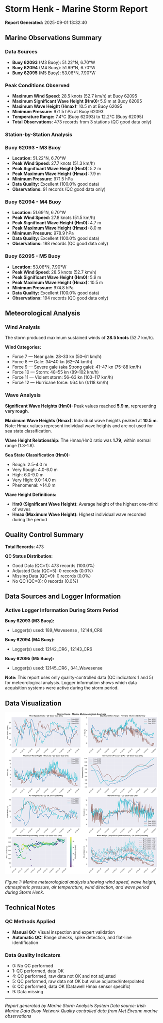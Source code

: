 # Storm Henk - Marine Storm Report

**Report Generated:** 2025-09-01 13:32:40

## Marine Observations Summary

### Data Sources
- **Buoy 62093** (M3 Buoy): 51.22°N, 6.70°W
- **Buoy 62094** (M4 Buoy): 51.69°N, 6.70°W
- **Buoy 62095** (M5 Buoy): 53.06°N, 7.90°W

### Peak Conditions Observed

- **Maximum Wind Speed:** 28.5 knots (52.7 km/h) at Buoy 62095
- **Maximum Significant Wave Height (Hm0):** 5.9 m at Buoy 62095
- **Maximum Wave Height (Hmax):** 10.5 m at Buoy 62095
- **Minimum Pressure:** 971.5 hPa at Buoy 62093
- **Temperature Range:** 7.4°C (Buoy 62093) to 12.2°C (Buoy 62095)
- **Total Observations:** 473 records from 3 stations (QC good data only)


### Station-by-Station Analysis

### Buoy 62093 - M3 Buoy
- **Location:** 51.22°N, 6.70°W
- **Peak Wind Speed:** 27.7 knots (51.3 km/h)
- **Peak Significant Wave Height (Hm0):** 5.2 m  
- **Peak Maximum Wave Height (Hmax):** 7.9 m
- **Minimum Pressure:** 971.5 hPa
- **Data Quality:** Excellent (100.0% good data)
- **Observations:** 91 records (QC good data only)


### Buoy 62094 - M4 Buoy
- **Location:** 51.69°N, 6.70°W
- **Peak Wind Speed:** 27.8 knots (51.5 km/h)
- **Peak Significant Wave Height (Hm0):** 4.7 m  
- **Peak Maximum Wave Height (Hmax):** 8.0 m
- **Minimum Pressure:** 978.9 hPa
- **Data Quality:** Excellent (100.0% good data)
- **Observations:** 188 records (QC good data only)


### Buoy 62095 - M5 Buoy
- **Location:** 53.06°N, 7.90°W
- **Peak Wind Speed:** 28.5 knots (52.7 km/h)
- **Peak Significant Wave Height (Hm0):** 5.9 m  
- **Peak Maximum Wave Height (Hmax):** 10.5 m
- **Minimum Pressure:** 974.8 hPa
- **Data Quality:** Excellent (100.0% good data)
- **Observations:** 194 records (QC good data only)


## Meteorological Analysis

### Wind Analysis

The storm produced maximum sustained winds of **28.5 knots** (52.7 km/h).

**Wind Categories:**
- Force 7 — Near gale: 28–33 kn (50–61 km/h)
- Force 8 — Gale: 34–40 kn (62–74 km/h)
- Force 9 — Severe gale (aka Strong gale): 41–47 kn (75–88 km/h)
- Force 10 — Storm: 48–55 kn (89–102 km/h)
- Force 11 — Violent storm: 56–63 kn (103–117 km/h)
- Force 12 — Hurricane force: ≥64 kn (≥118 km/h)


### Wave Analysis  

**Significant Wave Heights (Hm0):** Peak values reached **5.9 m**, representing **very rough**.

**Maximum Wave Heights (Hmax):** Individual wave heights peaked at **10.5 m**. Note: Hmax values represent individual wave heights and are not used for sea state classification.

**Wave Height Relationship:** The Hmax/Hm0 ratio was **1.79**, within normal range (1.3-1.8).

**Sea State Classification (Hm0):**
- Rough: 2.5-4.0 m
- Very Rough: 4.0-6.0 m
- High: 6.0-9.0 m
- Very High: 9.0-14.0 m
- Phenomenal: >14.0 m

**Wave Height Definitions:**
- **Hm0 (Significant Wave Height):** Average height of the highest one-third of waves
- **Hmax (Maximum Wave Height):** Highest individual wave recorded during the period


## Quality Control Summary

**Total Records:** 473

**QC Status Distribution:**
- Good Data (QC=1): 473 records (100.0%)
- Adjusted Data (QC=5): 0 records (0.0%)
- Missing Data (QC=9): 0 records (0.0%)
- No QC (QC=0): 0 records (0.0%)



## Data Sources and Logger Information

### Active Logger Information During Storm Period

**Buoy 62093 (M3 Buoy):**
- Logger(s) used: 189_Wavesense  , 12144_CR6      

**Buoy 62094 (M4 Buoy):**
- Logger(s) used: 12142_CR6      , 12143_CR6      

**Buoy 62095 (M5 Buoy):**
- Logger(s) used: 12145_CR6      , 341_Wavesense  

**Note:** This report uses only quality-controlled data (QC indicators 1 and 5) for meteorological analysis. Logger information shows which data acquisition systems were active during the storm period.

## Data Visualization

![Storm Overview](Storm_Henk_overview.png)

*Figure 1: Marine meteorological analysis showing wind speed, wave height, atmospheric pressure, air temperature, wind direction, and wave period during Storm Henk.*

## Technical Notes

### QC Methods Applied
- **Manual QC:** Visual inspection and expert validation
- **Automatic QC:** Range checks, spike detection, and flat-line identification

### Data Quality Indicators
- 0: No QC performed
- 1: QC performed, data OK
- 4: QC performed, raw data not OK and not adjusted
- 5: QC performed, raw data not OK but value adjusted/interpolated
- 6: QC performed, data OK (Datawell Hmax sensor specific)
- 9: Data missing

---

*Report generated by Marine Storm Analysis System*
*Data source: Irish Marine Data Buoy Network*
*Quality controlled data from Met Éireann marine observations*
